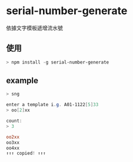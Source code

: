 # serial-number-generate

依據文字模板遞增流水號

## 使用

```powershell
> npm install -g serial-number-generate
```

## example

```powershell
> sng

enter a template i.g. A01-1122[5]33
> oo[2]xx

count: 
> 3

oo2xx
oo3xx
oo4xx
↑↑↑ copied! ↑↑↑
```
